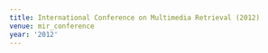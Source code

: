 ```yaml
---
title: International Conference on Multimedia Retrieval (2012)
venue: mir_conference
year: '2012'
---
```

